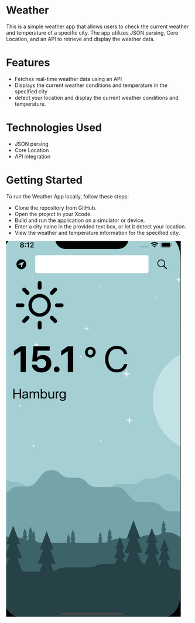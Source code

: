 # Weather

This is a simple weather app that allows users to check the current weather and temperature of a specific city. The app utilizes JSON parsing, Core Location, and an API to retrieve and display the weather data.

# Features
- Fetches real-time weather data using an API
- Displays the current weather conditions and temperature in the specified city
- detect your location and display the current weather conditions and temperature.

# Technologies Used
- JSON parsing
- Core Location
- API integration

# Getting Started
To run the Weather App locally, follow these steps:

- Clone the repository from GitHub.
- Open the project in your Xcode.
- Build and run the application on a simulator or device.
- Enter a city name in the provided text box, or let it detect your location.
- View the weather and temperature information for the specified city.

![Alt text](https://github.com/hibath/Weather/blob/main/Weather.png?raw=true "Optional Title")
